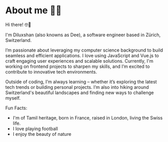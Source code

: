 # About me 🦸‍♂️


Hi there! 🤓🤚

I'm Diluxshan (also knowns as Dee), a software engineer based in Zürich, Switzerland.

I’m passionate about leveraging my computer science background to build seamless and efficient applications. I love using JavaScript and Vue.js to craft engaging user experiences and scalable solutions. Currently, I'm working on frontend projects to sharpen my skills, and I’m excited to contribute to innovative tech environments.

Outside of coding, I’m always learning – whether it’s exploring the latest tech trends or building personal projects. I’m also into hiking around Switzerland's beautiful landscapes and finding new ways to challenge myself.

Fun Facts: 
- I'm of Tamil heritage, born in France, raised in London, living the Swiss life.
- I love playing football
- I enjoy the beauty of nature
